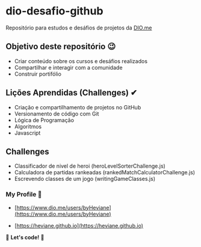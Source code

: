 # dio-desafio-github

Repositório para estudos e desáfios de projetos da [DIO.me](https://web.dio.me/)

## Objetivo deste repositório 😉

- Criar conteúdo sobre os cursos e desáfios realizados
- Compartilhar e interagir com a comunidade
- Construir portifólio

## Lições Aprendidas (Challenges) ✔

- Criação e compartilhamento de projetos no GitHub
- Versionamento de código com Git
- Lógica de Programação
- Algoritmos
- Javascript

## Challenges

- Classificador de nivel de heroi (heroLevelSorterChallenge.js)
- Calculadora de partidas rankeadas (rankedMatchCalculatorChallenge.js)
- Escrevendo classes de um jogo (writingGameClasses.js)

### My Profile 👀

- [https://www.dio.me/users/byHeviane](https://www.dio.me/users/byHeviane)

- [https://heviane.github.io](https://heviane.github.io)

🚀 **Let's code!** 🚀
